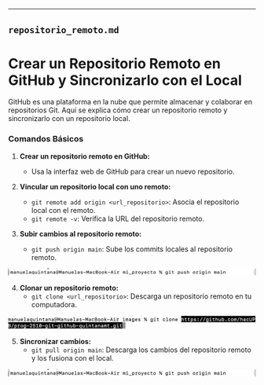 
---

## `repositorio_remoto.md`


# Crear un Repositorio Remoto en GitHub y Sincronizarlo con el Local

GitHub es una plataforma en la nube que permite almacenar y colaborar en repositorios Git. Aquí se explica cómo crear un repositorio remoto y sincronizarlo con un repositorio local.

### Comandos Básicos

1. **Crear un repositorio remoto en GitHub:**
   - Usa la interfaz web de GitHub para crear un nuevo repositorio.


2. **Vincular un repositorio local con uno remoto:**
   - `git remote add origin <url_repositorio>`: Asocia el repositorio local con el remoto.
   - `git remote -v`: Verifica la URL del repositorio remoto.



3. **Subir cambios al repositorio remoto:**
   - `git push origin main`: Sube los commits locales al repositorio remoto.

![Imagen](../images/2.png)

4. **Clonar un repositorio remoto:**
   - `git clone <url_repositorio>`: Descarga un repositorio remoto en tu computadora.

![Imagen](../images/1.png)

5. **Sincronizar cambios:**
   - `git pull origin main`: Descarga los cambios del repositorio remoto y los fusiona con el local.

![Imagen](../images/2.png)
